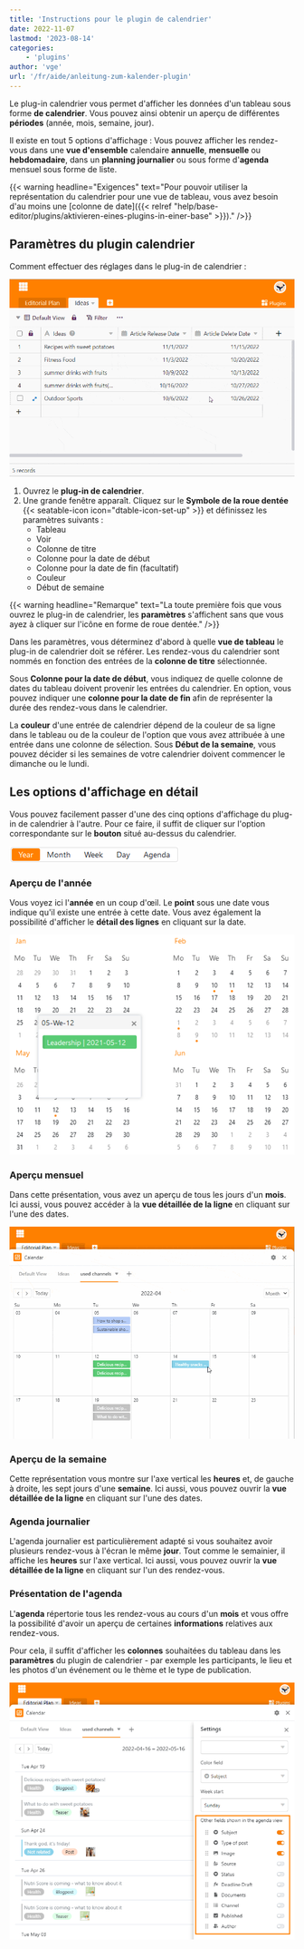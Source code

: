 ```yaml
---
title: 'Instructions pour le plugin de calendrier'
date: 2022-11-07
lastmod: '2023-08-14'
categories:
    - 'plugins'
author: 'vge'
url: '/fr/aide/anleitung-zum-kalender-plugin'
---
```


Le plug-in calendrier vous permet d'afficher les données d'un tableau sous forme **de calendrier**. Vous pouvez ainsi obtenir un aperçu de différentes **périodes** (année, mois, semaine, jour).

Il existe en tout 5 options d'affichage : Vous pouvez afficher les rendez-vous dans une **vue d'ensemble** calendaire **annuelle**, **mensuelle** ou **hebdomadaire**, dans un **planning journalier** ou sous forme d'**agenda** mensuel sous forme de liste.

{{< warning  headline="Exigences"  text="Pour pouvoir utiliser la représentation du calendrier pour une vue de tableau, vous avez besoin d'au moins une [colonne de date]({{< relref "help/base-editor/plugins/aktivieren-eines-plugins-in-einer-base" >}})." />}}

## Paramètres du plugin calendrier

Comment effectuer des réglages dans le plug-in de calendrier :

![Instructions pour le plugin calendrier](images/Anleitung-zum-Kalender-Plugin.gif)

1. Ouvrez le **plug-in de calendrier**.
2. Une grande fenêtre apparaît. Cliquez sur le **Symbole de la roue dentée** {{< seatable-icon icon="dtable-icon-set-up" >}} et définissez les paramètres suivants :
    - Tableau
    - Voir
    - Colonne de titre
    - Colonne pour la date de début
    - Colonne pour la date de fin (facultatif)
    - Couleur
    - Début de semaine

{{< warning  headline="Remarque"  text="La toute première fois que vous ouvrez le plug-in de calendrier, les **paramètres** s'affichent sans que vous ayez à cliquer sur l'icône en forme de roue dentée." />}}

Dans les paramètres, vous déterminez d'abord à quelle **vue de tableau** le plug-in de calendrier doit se référer. Les rendez-vous du calendrier sont nommés en fonction des entrées de la **colonne de titre** sélectionnée.

Sous **Colonne pour la date de début**, vous indiquez de quelle colonne de dates du tableau doivent provenir les entrées du calendrier. En option, vous pouvez indiquer une **colonne pour la date de fin** afin de représenter la durée des rendez-vous dans le calendrier.

La **couleur** d'une entrée de calendrier dépend de la couleur de sa ligne dans le tableau ou de la couleur de l'option que vous avez attribuée à une entrée dans une colonne de sélection. Sous **Début de la semaine**, vous pouvez décider si les semaines de votre calendrier doivent commencer le dimanche ou le lundi.

## Les options d'affichage en détail

Vous pouvez facilement passer d'une des cinq options d'affichage du plug-in de calendrier à l'autre. Pour ce faire, il suffit de cliquer sur l'option correspondante sur le **bouton** situé au-dessus du calendrier.

![Options d'affichage du plug-in calendrier](images/Darstellungsoptionen-des-Kalender-Plugins.png)

### Aperçu de l'année

Vous voyez ici l'**année** en un coup d'œil. Le **point** sous une date vous indique qu'il existe une entrée à cette date. Vous avez également la possibilité d'afficher le **détail des lignes** en cliquant sur la date.

![Aperçu de l'année dans le plug-in de calendrier](images/Jahresueberblick-im-Kalender-Plugin.png)

### Aperçu mensuel

Dans cette présentation, vous avez un aperçu de tous les jours d'un **mois**. Ici aussi, vous pouvez accéder à la **vue détaillée de la ligne** en cliquant sur l'une des dates.

![Vue mensuelle](images/monatsansicht.gif)

### Aperçu de la semaine

Cette représentation vous montre sur l'axe vertical les **heures** et, de gauche à droite, les sept jours d'une **semaine**. Ici aussi, vous pouvez ouvrir la **vue détaillée de la ligne** en cliquant sur l'une des dates.

### Agenda journalier

L'agenda journalier est particulièrement adapté si vous souhaitez avoir plusieurs rendez-vous à l'écran le même **jour**. Tout comme le semainier, il affiche les **heures** sur l'axe vertical. Ici aussi, vous pouvez ouvrir la **vue détaillée de la ligne** en cliquant sur l'un des rendez-vous.

### Présentation de l'agenda

L'**agenda** répertorie tous les rendez-vous au cours d'un **mois** et vous offre la possibilité d'avoir un aperçu de certaines **informations** relatives aux rendez-vous.

Pour cela, il suffit d'afficher les **colonnes** souhaitées du tableau dans les **paramètres** du plugin de calendrier - par exemple les participants, le lieu et les photos d'un événement ou le thème et le type de publication.

![Paramètres de l'Agenda-view](images/agenda-view-einstellungen.png)
